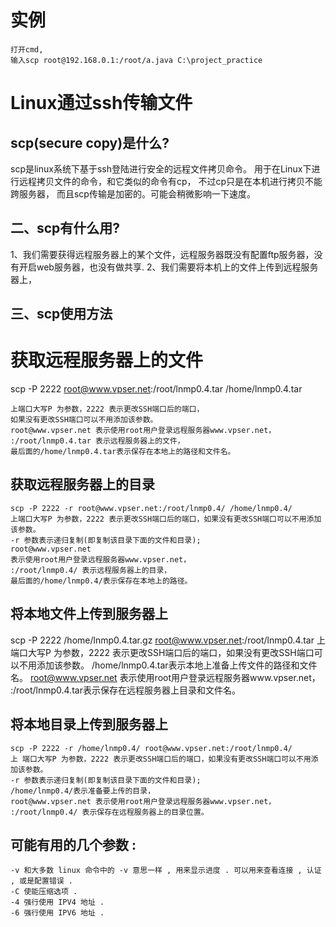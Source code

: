 # 实例 
    打开cmd,
    输入scp root@192.168.0.1:/root/a.java C:\project_practice

# Linux通过ssh传输文件

## scp(secure copy)是什么?

scp是linux系统下基于ssh登陆进行安全的远程文件拷贝命令。
用于在Linux下进行远程拷贝文件的命令，和它类似的命令有cp，
不过cp只是在本机进行拷贝不能跨服务器，
而且scp传输是加密的。可能会稍微影响一下速度。
## 二、scp有什么用?

1、我们需要获得远程服务器上的某个文件，远程服务器既没有配置ftp服务器，没有开启web服务器，也没有做共享.
2、我们需要将本机上的文件上传到远程服务器上，
## 三、scp使用方法

# 获取远程服务器上的文件

scp -P 2222 root@www.vpser.net:/root/lnmp0.4.tar /home/lnmp0.4.tar

    上端口大写P 为参数，2222 表示更改SSH端口后的端口，
    如果没有更改SSH端口可以不用添加该参数。 
    root@www.vpser.net 表示使用root用户登录远程服务器www.vpser.net，
    :/root/lnmp0.4.tar 表示远程服务器上的文件，
    最后面的/home/lnmp0.4.tar表示保存在本地上的路径和文件名。

## 获取远程服务器上的目录

    scp -P 2222 -r root@www.vpser.net:/root/lnmp0.4/ /home/lnmp0.4/
    上端口大写P 为参数，2222 表示更改SSH端口后的端口，如果没有更改SSH端口可以不用添加该参数。
    -r 参数表示递归复制(即复制该目录下面的文件和目录);
    root@www.vpser.net 
    表示使用root用户登录远程服务器www.vpser.net，
    :/root/lnmp0.4/ 表示远程服务器上的目录，
    最后面的/home/lnmp0.4/表示保存在本地上的路径。
## 将本地文件上传到服务器上

scp -P 2222 /home/lnmp0.4.tar.gz root@www.vpser.net:/root/lnmp0.4.tar
    上端口大写P 为参数，2222 表示更改SSH端口后的端口，如果没有更改SSH端口可以不用添加该参数。 
    /home/lnmp0.4.tar表示本地上准备上传文件的路径和文件名。
    root@www.vpser.net 表示使用root用户登录远程服务器www.vpser.net，
    :/root/lnmp0.4.tar表示保存在远程服务器上目录和文件名。

## 将本地目录上传到服务器上

    scp -P 2222 -r /home/lnmp0.4/ root@www.vpser.net:/root/lnmp0.4/
    上 端口大写P 为参数，2222 表示更改SSH端口后的端口，如果没有更改SSH端口可以不用添加该参数。
    -r 参数表示递归复制(即复制该目录下面的文件和目录);
    /home/lnmp0.4/表示准备要上传的目录，
    root@www.vpser.net 表示使用root用户登录远程服务器www.vpser.net，
    :/root/lnmp0.4/ 表示保存在远程服务器上的目录位置。

## 可能有用的几个参数 :

    -v 和大多数 linux 命令中的 -v 意思一样 , 用来显示进度 . 可以用来查看连接 , 认证 , 或是配置错误 .
    -C 使能压缩选项 .
    -4 强行使用 IPV4 地址 .
    -6 强行使用 IPV6 地址 .



